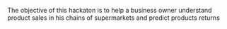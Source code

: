 The objective of this hackaton is to help a business owner understand product sales in his chains of supermarkets and predict products returns 
